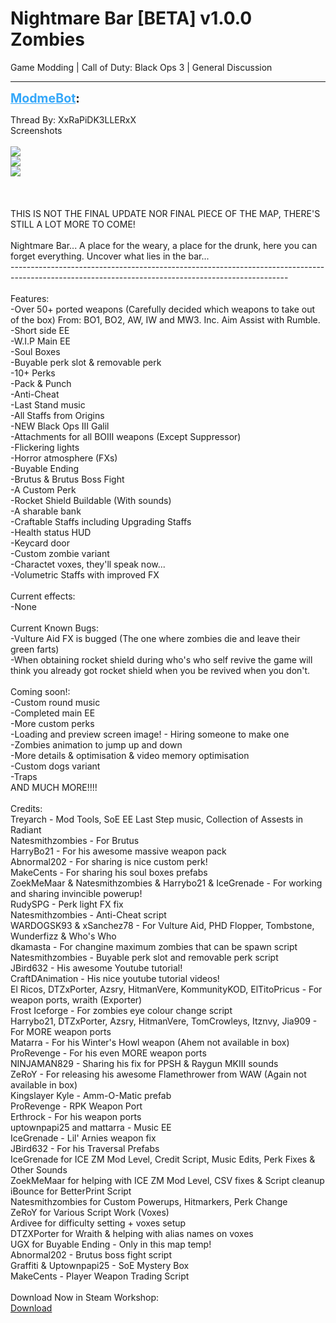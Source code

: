 # Nightmare Bar [BETA] v1.0.0 Zombies
Game Modding | Call of Duty: Black Ops 3 | General Discussion

---
<strong style="font-size: 1.4em;"><span style="text-decoration: underline;text-decoration-color: #34a7f9;"><span style="color:#34a7f9;">ModmeBot</span></span>:</strong>

<p>Thread By: XxRaPiDK3LLERxX<br />Screenshots<br /><br />
<img style="max-width: 500px;" src="https://steamuserimages-a.akamaihd.net/ugc/780658650790793384/917880205056780187333868A315AB234ECC768F/"><br /><img style="max-width: 500px;" src="https://steamuserimages-a.akamaihd.net/ugc/780658650786942770/F4BA14030917B7DEBA719F32D5062F644ABCAFA1/"><br /><img style="max-width: 500px;" src="https://steamuserimages-a.akamaihd.net/ugc/780658650786951647/51D1C67F226C7981C870A363174769AAC5B3EC54/"><br />
<br /><br /> <br />THIS IS NOT THE FINAL UPDATE NOR FINAL PIECE OF THE MAP, THERE&#39;S STILL A LOT MORE TO COME!<br /><br />Nightmare Bar... A place for the weary, a place for the drunk, here you can forget everything. Uncover what lies in the bar...<br />---------------------------------------------------------------------------------------------------------------------------------------------------<br /><br />Features:<br />-Over 50+ ported weapons (Carefully decided which weapons to take out of the box) From: BO1, BO2, AW, IW and MW3. Inc. Aim Assist with Rumble.<br />-Short side EE<br />-W.I.P Main EE<br />-Soul Boxes<br />-Buyable perk slot &amp; removable perk<br />-10+ Perks<br />-Pack &amp; Punch<br />-Anti-Cheat<br />-Last Stand music<br />-All Staffs from Origins<br />-NEW Black Ops III Galil<br />-Attachments for all BOIII weapons (Except Suppressor)<br />-Flickering lights<br />-Horror atmosphere (FXs)<br />-Buyable Ending<br />-Brutus &amp; Brutus Boss Fight<br />-A Custom Perk<br />-Rocket Shield Buildable (With sounds)<br />-A sharable bank<br />-Craftable Staffs including Upgrading Staffs<br />-Health status HUD<br />-Keycard door<br />-Custom zombie variant<br />-Charactet voxes, they&#39;ll speak now...<br />-Volumetric Staffs with improved FX<br /><br />Current effects:<br />-None<br /><br />Current Known Bugs:<br />-Vulture Aid FX is bugged (The one where zombies die and leave their green farts)<br />-When obtaining rocket shield during who&#39;s who self revive the game will think you already got rocket shield when you be revived when you don&#39;t.<br /><br />Coming soon!:<br />-Custom round music<br />-Completed main EE<br />-More custom perks<br />-Loading and preview screen image! - Hiring someone to make one<br />-Zombies animation to jump up and down<br />-More details &amp; optimisation &amp; video memory optimisation<br />-Custom dogs variant<br />-Traps<br />AND MUCH MORE!!!!<br /><br />Credits:<br />Treyarch - Mod Tools, SoE EE Last Step music, Collection of Assests in Radiant<br />Natesmithzombies - For Brutus<br />HarryBo21 - For his awesome massive weapon pack<br />Abnormal202 - For sharing is nice custom perk!<br />MakeCents - For sharing his soul boxes prefabs<br />ZoekMeMaar &amp; Natesmithzombies &amp; Harrybo21 &amp; IceGrenade - For working and sharing invincible powerup!<br />RudySPG - Perk light FX fix<br />Natesmithzombies - Anti-Cheat script<br />WARDOGSK93 &amp; xSanchez78 - For Vulture Aid, PHD Flopper, Tombstone, Wunderfizz &amp; Who&#39;s Who<br />dkamasta - For changine maximum zombies that can be spawn script<br />Natesmithzombies - Buyable perk slot and removable perk script<br />JBird632 - His awesome Youtube tutorial!<br />CraftDAnimation - His nice youtube tutorial videos!<br />El Ricos, DTZxPorter, Azsry, HitmanVere, KommunityKOD, ElTitoPricus - For weapon ports, wraith (Exporter)<br />Frost Iceforge - For zombies eye colour change script<br />Harrybo21, DTZxPorter, Azsry, HitmanVere, TomCrowleys, Itznvy, Jia909 - For MORE weapon ports<br />Matarra - For his Winter&#39;s Howl weapon (Ahem not available in box)<br />ProRevenge - For his even MORE weapon ports<br />NINJAMAN829 - Sharing his fix for PPSH &amp; Raygun MKIII sounds<br />ZeRoY - For releasing his awesome Flamethrower from WAW (Again not available in box)<br />Kingslayer Kyle - Amm-O-Matic prefab<br />ProRevenge - RPK Weapon Port<br />Erthrock - For his weapon ports<br />uptownpapi25 and mattarra - Music EE<br />IceGrenade - Lil&#39; Arnies weapon fix<br />JBird632 - For his Traversal Prefabs<br />IceGrenade for ICE ZM Mod Level, Credit Script, Music Edits, Perk Fixes &amp; Other Sounds<br />ZoekMeMaar for helping with ICE ZM Mod Level, CSV fixes &amp; Script cleanup<br />iBounce for BetterPrint Script<br />Natesmithzombies for Custom Powerups, Hitmarkers, Perk Change<br />ZeRoY for Various Script Work (Voxes)<br />Ardivee for difficulty setting + voxes setup<br />DTZXPorter for Wraith &amp; helping with alias names on voxes<br />UGX for Buyable Ending - Only in this map temp!<br />Abnormal202 - Brutus boss fight script<br />Graffiti &amp; Uptownpapi25 - SoE Mystery Box<br />MakeCents - Player Weapon Trading Script<br /> <br />Download Now in Steam Workshop:<br /><a href="http://steamcommunity.com/sharedfiles/filedetails/?id=920342229">Download</a></p>
